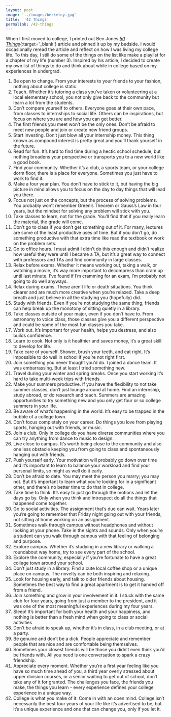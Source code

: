 ```yaml
---
layout: post
image: '../images/berkeley.jpg'
title:  '42 Things'
permalink: /42-things
---
```


When I first moved to college, I printed out Ben Jones [*50 Things*](https://mitadmissions.org/blogs/entry/50_things/){:target='_blank'} article and pinned it up by my bedside. I would occasionally reread the article and reflect on how I was living my college life. To this day, I still do some of the things on the list like make a playlist for a chapter of my life (number 3). Inspired by his article, I decided to create my own list of things to do and think about while in college based on my experiences in undergrad.

1. Be open to change. From your interests to your friends to your fashion, nothing about college is static.
2. Teach. Whether it’s tutoring a class you’ve taken or volunteering at a local elementary school, you not only give back to the community but learn a lot from the students.
3. Don’t compare yourself to others. Everyone goes at their own pace, from classes to internships to social life. Others can be inspirations, but focus on where you are and how you can get better.
4. The first friends you meet won’t be the only ones. Don’t be afraid to meet new people and join or create new friend groups.
5. Start investing. Don’t just blow all your internship money. This thing known as compound interest is pretty great and you’ll thank yourself in the future.
6. Read for fun. It’s hard to find time during a hectic school schedule, but nothing broadens your perspective or transports you to a new world like a good book.
7. Find your community. Whether it’s a club, a sports team, or your college dorm floor, there is a place for everyone. Sometimes you just have to work to find it.
8. Make a four year plan. You don’t have to stick to it, but having the big picture in mind allows you to focus on the day to day things that will lead you there.
9. Focus not just on the concepts, but the process of solving problems. You probably won’t remember Green’s Theorem or Gauss’s Law in four years, but the mindset for solving any problem will stick with you.
10. Take classes to learn, not for the grade. You’ll find that if you really learn the material, the grade will come.
11. Don’t go to class if you don’t get something out of it. For many, lectures are some of the least productive uses of time. But if you don’t go, do something productive with that extra time like read the textbook or work on the problem sets.
12. Go to office hours. I must admit I didn’t do this enough and didn’t realize how useful they were until I became a TA, but it’s a great way to connect with professors and TAs and find community in large classes.
13. Relax before exams. Whether it means working out, taking a walk, or watching a movie, it’s way more important to decompress than cram up until last minute. I’ve found if I’m cramming for an exam, I’m probably not going to do well anyways.
14. Relax during exams. These aren’t life or death situations. You think clearer and are much more creative when you’re relaxed. Take a deep breath and just believe in all the studying you (hopefully) did.
15. Study with friends. Even if you’re not studying the same thing, friends can help break up the monotony of sitting quietly in a library.
16. Take classes outside of your major, even if you don’t have to. From astronomy to voice class, those classes give you a different perspective and could be some of the most fun classes you take.
17. Work out. It’s important for your health, helps you destress, and also builds confidence.
18. Learn to cook. Not only is it healthier and saves money, it’s a great skill to develop for life.
19. Take care of yourself. Shower, brush your teeth, and eat right. It’s impossible to do well in school if you’re not right first.
20. Join something you never thought you’d do. I joined a dance team. It was embarrassing. But at least I tried something new.
21. Travel during your winter and spring breaks. Once you start working it’s hard to take multi-week trips with friends.
22. Make your summers productive. If you have the flexibility to not take summer classes, don’t just lounge around at home. Find an internship, study abroad, or do research and teach. Summers are amazing opportunities to try something new and you only get four or so college summers in your life.
23. Be aware of what’s happening in the world. It’s easy to be trapped in the bubble of a college town.
24. Don’t focus completely on your career. Do things you love from playing sports, hanging out with friends, or music.
25. Join a club. Only in college do you have diverse communities where you can try anything from dance to music to design.
26. Live close to campus. It’s worth being close to the community and also one less obstacle keeping you from going to class and spontaneously hanging out with friends.
27. Push yourself early. Your motivation will probably go down over time and it’s important to learn to balance your workload and find your personal limits, so might as well do it early.
28. Don’t be afraid to date. You may meet the person you marry; you may not. But it’s important to learn what you’re looking for in a significant other, and there’s no better time to do that in college.
29. Take time to think. It’s easy to just go through the motions and let the days go by. Only when you think and introspect do all the things that happened come together.
30. Go to social activities. The assignment that’s due can wait. Years later you’re going to remember that Friday night going out with your friends, not sitting at home working on an assignment.
31. Sometimes walk through campus without headphones and without looking at your phone. Take in the sights and sounds. Only when you’re a student can you walk through campus with that feeling of belonging and purpose.
32. Explore campus. Whether it’s studying in a new library or walking a roundabout way home, try to see every part of the school.
33. Explore the community, especially if you’re fortunate to have a great college town around your school.
34. Don’t just study in a library. Find a cute local coffee shop or a unique place on campus. The novelty can be both inspiring and relaxing.
35. Look for housing early, and talk to older friends about housing. Sometimes the best way to find a great apartment is to get it handed off from a friend.
36. Join something and grow in your involvement in it. I stuck with the same club for four years, going from just a member to the president, and it was one of the most meaningful experiences during my four years.
37. Sleep! It’s important for both your health and your happiness, and nothing is better than a fresh mind when going to class or social activities
38. Don’t be afraid to speak up, whether it’s in class, in a club meeting, or at a party.
39. Be genuine and don’t be a dick. People appreciate and remember people that are nice and are comfortable being themselves.
40. Sometimes your closest friends will be those you didn’t even think you’d be friends with. All you need is one conversation to spark a crazy friendship.
41. Appreciate every moment. Whether you’re a first year feeling like you have so much time ahead of you, a third year overly stressed about upper division courses, or a senior waiting to get out of school, don’t take any of it for granted. The challenges you face, the friends you make, the things you learn - every experience defines your college experience in a unique way.
42. College is what you make of it. Come in with an open mind. College isn’t necessarily the best four years of your life like it’s advertised to be, but it’s a unique experience and one that can change you, only if you let it.